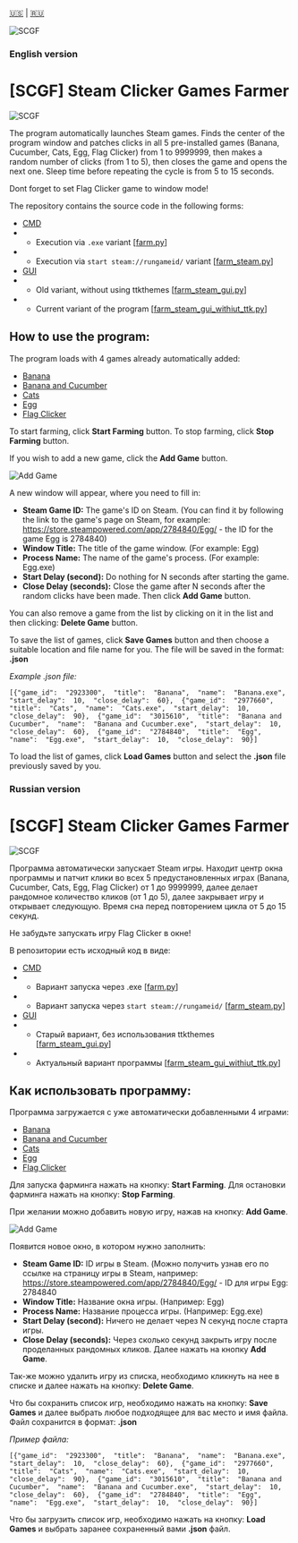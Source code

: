 [🇺🇸](#english-version) | [🇷🇺](#russian-version)

![SCGF](https://raw.githubusercontent.com/Aksel911/SCGF/main/git-pics/scgf.png)

### English version
# [SCGF] Steam Clicker Games Farmer

![SCGF](https://raw.githubusercontent.com/Aksel911/SCGF/main/git-pics/main.png)

The program automatically launches Steam games. Finds the center of the program window and patches clicks in all 5 pre-installed games (Banana, Cucumber, Cats, Egg, Flag Clicker) from 1 to 9999999, then makes a random number of clicks (from 1 to 5), then closes the game and opens the next one. Sleep time before repeating the cycle is from 5 to 15 seconds.

Dont forget to set Flag Clicker game to window mode!

The repository contains the source code in the following forms:
 - [CMD](https://github.com/Aksel911/SCGF/tree/main/farm_cmd)
 - - Execution via `.exe` variant [[farm.py](https://github.com/Aksel911/SCGF/blob/main/farm_cmd/farm.py)]
 - - Execution via `start steam://rungameid/` variant [[farm_steam.py](https://github.com/Aksel911/SCGF/blob/main/farm_cmd/farm_steam.py)]
 - [GUI](https://github.com/Aksel911/SCGF/tree/main/farm_steam_gui)
 - - Old variant, without using ttkthemes [[farm_steam_gui.py](https://github.com/Aksel911/SCGF/blob/main/farm_steam_gui/farm_steam_gui_without_ttk.py)]
 - - Current variant of the program [[farm_steam_gui_withiut_ttk.py](https://github.com/Aksel911/SCGF/blob/main/farm_steam_gui/farm_steam_gui.py)]

## How to use the program:
The program loads with 4 games already automatically added:
 - [Banana](https://store.steampowered.com/app/2923300/Banana/)
 - [Banana and Cucumber](https://store.steampowered.com/app/3015610/Banana__Cucumber/)
 - [Cats](https://store.steampowered.com/app/2977660/Cats/)
 - [Egg](https://store.steampowered.com/app/2784840/Egg/)
 - [Flag Clicker](https://store.steampowered.com/app/2996990/Flag_Clicker/)
 
 To start farming, click **Start Farming** button.
 To stop farming, click **Stop Farming** button.

If you wish to add a new game, click the **Add Game** button.

![Add Game](https://raw.githubusercontent.com/Aksel911/SCGF/main/git-pics/add_game.png)

A new window will appear, where you need to fill in:
- **Steam Game ID:** The game's ID on Steam. (You can find it by following the link to the game's page on Steam, for example: https://store.steampowered.com/app/2784840/Egg/ - the ID for the game Egg is 2784840)
- **Window Title:** The title of the game window. (For example: Egg)
- **Process Name:** The name of the game's process. (For example: Egg.exe)
- **Start Delay (second):** Do nothing for N seconds after starting the game.
- **Close Delay (seconds):** Close the game after N seconds after the random clicks have been made.
Then click **Add Game** button.

You can also remove a game from the list by clicking on it in the list and then clicking: **Delete Game** button.

To save the list of games, click **Save Games** button and then choose a suitable location and file name for you. The file will be saved in the format: **.json**

*Example .json file:*

    [{"game_id":  "2923300",  "title":  "Banana",  "name":  "Banana.exe",  "start_delay":  10,  "close_delay":  60},  {"game_id":  "2977660",  "title":  "Cats",  "name":  "Cats.exe",  "start_delay":  10,  "close_delay":  90},  {"game_id":  "3015610",  "title":  "Banana and Cucumber",  "name":  "Banana and Cucumber.exe",  "start_delay":  10,  "close_delay":  60},  {"game_id":  "2784840",  "title":  "Egg",  "name":  "Egg.exe",  "start_delay":  10,  "close_delay":  90}]

To load the list of games, click **Load Games** button and select the **.json** file previously saved by you.






### Russian version
# [SCGF] Steam Clicker Games Farmer

![SCGF](https://raw.githubusercontent.com/Aksel911/SCGF/main/git-pics/main.png)

Программа автоматически запускает Steam игры. Находит центр окна программы и патчит клики во всех 5 предустановленных играх (Banana, Cucumber, Cats, Egg, Flag Clicker) от 1 до 9999999, далее делает рандомное количество кликов (от 1 до 5), далее закрывает игру и открывает следующую. Время сна перед повторением цикла от 5 до 15 секунд.

Не забудьте запускать игру Flag Clicker в окне!

В репозитории есть исходный код в виде:
 - [CMD](https://github.com/Aksel911/SCGF/tree/main/farm_cmd)
 - - Вариант запуска через .exe [[farm.py](https://github.com/Aksel911/SCGF/blob/main/farm_cmd/farm.py)]
 - - Вариант запуска через `start steam://rungameid/` [[farm_steam.py](https://github.com/Aksel911/SCGF/blob/main/farm_cmd/farm_steam.py)]
 - [GUI](https://github.com/Aksel911/SCGF/tree/main/farm_steam_gui)
 - - Старый вариант, без использования ttkthemes [[farm_steam_gui.py](https://github.com/Aksel911/SCGF/blob/main/farm_steam_gui/farm_steam_gui_without_ttk.py)]
 - - Актуальный вариант программы [[farm_steam_gui_withiut_ttk.py](https://github.com/Aksel911/SCGF/blob/main/farm_steam_gui/farm_steam_gui.py)]

## Как использовать программу:
Программа загружается с уже автоматически добавленными 4 играми:
 - [Banana](https://store.steampowered.com/app/2923300/Banana/)
 - [Banana and Cucumber](https://store.steampowered.com/app/3015610/Banana__Cucumber/)
 - [Cats](https://store.steampowered.com/app/2977660/Cats/)
 - [Egg](https://store.steampowered.com/app/2784840/Egg/)
 - [Flag Clicker](https://store.steampowered.com/app/2996990/Flag_Clicker/)
 
 Для запуска фарминга нажать на кнопку: **Start Farming**.
 Для остановки фарминга нажать на кнопку: **Stop Farming**.

При желании можно добавить новую игру, нажав на кнопку: **Add Game**.

![Add Game](https://raw.githubusercontent.com/Aksel911/SCGF/main/git-pics/add_game.png)

Появится новое окно, в котором нужно заполнить:
- **Steam Game ID:** ID игры в Steam. (Можно получить узнав его по ссылке на страницу игры в Steam, например: https://store.steampowered.com/app/2784840/Egg/ - ID для игры Egg: 2784840
- **Window Title:** Название окна игры. (Например: Egg)
- **Process Name:** Название процесса игры. (Например: Egg.exe)
- **Start Delay (second):** Ничего не делает через N секунд после старта игры.
- **Close Delay (seconds):** Через сколько секунд закрыть игру после проделанных рандомных кликов.
Далее нажать на кнопку **Add Game**.

Так-же можно удалить игру из списка, необходимо кликнуть на нее в списке и далее нажать на кнопку: **Delete Game**.

Что бы сохранить список игр, необходимо нажать на кнопку: **Save Games** и далее выбрать любое подходящее для вас место и имя файла. Файл сохранится в формат: **.json**

*Пример файла:*

    [{"game_id":  "2923300",  "title":  "Banana",  "name":  "Banana.exe",  "start_delay":  10,  "close_delay":  60},  {"game_id":  "2977660",  "title":  "Cats",  "name":  "Cats.exe",  "start_delay":  10,  "close_delay":  90},  {"game_id":  "3015610",  "title":  "Banana and Cucumber",  "name":  "Banana and Cucumber.exe",  "start_delay":  10,  "close_delay":  60},  {"game_id":  "2784840",  "title":  "Egg",  "name":  "Egg.exe",  "start_delay":  10,  "close_delay":  90}]

Что бы загрузить список игр, необходимо нажать на кнопку: **Load Games** и выбрать заранее сохраненный вами **.json** файл.
